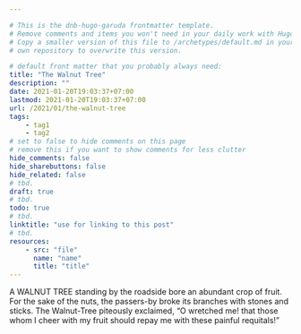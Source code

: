 ```yaml
---

# This is the dnb-hugo-garuda frontmatter template. 
# Remove comments and items you won't need in your daily work with Hugo.
# Copy a smaller version of this file to /archetypes/default.md in your
# own repository to overwrite this version.

# default front matter that you probably always need:
title: "The Walnut Tree"
description: ""
date: 2021-01-20T19:03:37+07:00
lastmod: 2021-01-20T19:03:37+07:00
url: /2021/01/the-walnut-tree
tags:
    - tag1
    - tag2
# set to false to hide comments on this page
# remove this if you want to show comments for less clutter
hide_comments: false
hide_sharebuttons: false
hide_related: false
# tbd.
draft: true
# tbd.
todo: true
# tbd.
linktitle: "use for linking to this post"
# tbd.
resources:
    - src: "file"
      name: "name"
      title: "title"
---
```

A WALNUT TREE standing by the roadside bore an abundant crop of fruit. For the sake of the nuts, the passers-by broke its branches with stones and sticks. The Walnut-Tree piteously exclaimed, “O wretched me! that those whom I cheer with my fruit should repay me with these painful requitals!”


